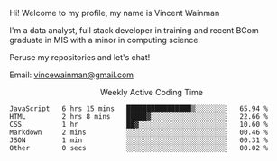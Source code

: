 Hi! Welcome to my profile, my name is Vincent Wainman

I'm a data analyst, full stack developer in training and recent BCom graduate in MIS with a minor in computing science. 

Peruse my repositories and let's chat!

Email: vincewainman@gmail.com

<p align="center"> Weekly Active Coding Time </p>
<!--START_SECTION:waka-->

```text
JavaScript   6 hrs 15 mins   ████████████████▒░░░░░░░░   65.94 %
HTML         2 hrs 8 mins    █████▓░░░░░░░░░░░░░░░░░░░   22.66 %
CSS          1 hr            ██▓░░░░░░░░░░░░░░░░░░░░░░   10.60 %
Markdown     2 mins          ░░░░░░░░░░░░░░░░░░░░░░░░░   00.46 %
JSON         1 min           ░░░░░░░░░░░░░░░░░░░░░░░░░   00.31 %
Other        0 secs          ░░░░░░░░░░░░░░░░░░░░░░░░░   00.02 %
```

<!--END_SECTION:waka-->
